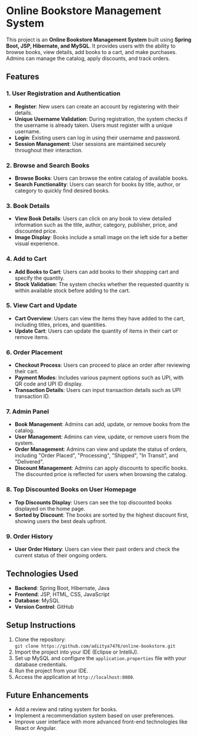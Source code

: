 # Online Bookstore Management System

This project is an **Online Bookstore Management System** built using **Spring Boot, JSP, Hibernate, and MySQL**. It provides users with the ability to browse books, view details, add books to a cart, and make purchases. Admins can manage the catalog, apply discounts, and track orders.

## Features

### 1. User Registration and Authentication
- **Register**: New users can create an account by registering with their details.
- **Unique Username Validation**: During registration, the system checks if the username is already taken. Users must register with a unique username.
- **Login**: Existing users can log in using their username and password.
- **Session Management**: User sessions are maintained securely throughout their interaction.

### 2. Browse and Search Books
- **Browse Books**: Users can browse the entire catalog of available books.
- **Search Functionality**: Users can search for books by title, author, or category to quickly find desired books.

### 3. Book Details
- **View Book Details**: Users can click on any book to view detailed information such as the title, author, category, publisher, price, and discounted price.
- **Image Display**: Books include a small image on the left side for a better visual experience.

### 4. Add to Cart
- **Add Books to Cart**: Users can add books to their shopping cart and specify the quantity.
- **Stock Validation**: The system checks whether the requested quantity is within available stock before adding to the cart.

### 5. View Cart and Update
- **Cart Overview**: Users can view the items they have added to the cart, including titles, prices, and quantities.
- **Update Cart**: Users can update the quantity of items in their cart or remove items.

### 6. Order Placement
- **Checkout Process**: Users can proceed to place an order after reviewing their cart.
- **Payment Modes**: Includes various payment options such as UPI, with QR code and UPI ID display.
- **Transaction Details**: Users can input transaction details such as UPI transaction ID.

### 7. Admin Panel
- **Book Management**: Admins can add, update, or remove books from the catalog.
- **User Management**: Admins can view, update, or remove users from the system.
- **Order Management**: Admins can view and update the status of orders, including "Order Placed", "Processing", "Shipped", "In Transit", and "Delivered".
- **Discount Management**: Admins can apply discounts to specific books. The discounted price is reflected for users when browsing the catalog.

### 8. Top Discounted Books on User Homepage
- **Top Discounts Display**: Users can see the top discounted books displayed on the home page.
- **Sorted by Discount**: The books are sorted by the highest discount first, showing users the best deals upfront.

### 9. Order History
- **User Order History**: Users can view their past orders and check the current status of their ongoing orders.

## Technologies Used
- **Backend**: Spring Boot, Hibernate, Java
- **Frontend**: JSP, HTML, CSS, JavaScript
- **Database**: MySQL
- **Version Control**: GitHub

## Setup Instructions
1. Clone the repository:  
   `git clone https://github.com/adiitya7476/online-bookstore.git`
2. Import the project into your IDE (Eclipse or IntelliJ).
3. Set up MySQL and configure the `application.properties` file with your database credentials.
4. Run the project from your IDE.
5. Access the application at `http://localhost:8080`.

## Future Enhancements
- Add a review and rating system for books.
- Implement a recommendation system based on user preferences.
- Improve user interface with more advanced front-end technologies like React or Angular.

